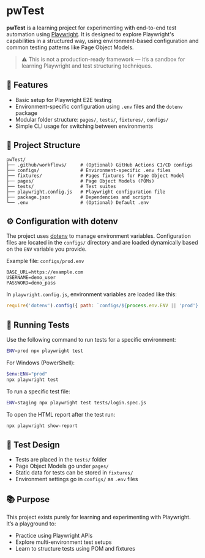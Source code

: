 # pwTest

**pwTest** is a learning project for experimenting with end-to-end test automation using [Playwright](https://playwright.dev/). It is designed to explore Playwright's capabilities in a structured way, using environment-based configuration and common testing patterns like Page Object Models.

> ⚠️ This is not a production-ready framework — it’s a sandbox for learning Playwright and test structuring techniques.

## 🚀 Features

- Basic setup for Playwright E2E testing
- Environment-specific configuration using `.env` files and the `dotenv` package
- Modular folder structure: `pages/`, `tests/`, `fixtures/`, `configs/`
- Simple CLI usage for switching between environments

## 📁 Project Structure

```
pwTest/
├── .github/workflows/     # (Optional) GitHub Actions CI/CD configs
├── configs/               # Environment-specific .env files
├── fixtures/              # Pages fixtures for Page Object Model
├── pages/                 # Page Object Models (POMs)
├── tests/                 # Test suites
├── playwright.config.js   # Playwright configuration file
├── package.json           # Dependencies and scripts
└── .env                   # (Optional) Default .env
```

## ⚙️ Configuration with dotenv

The project uses [dotenv](https://www.npmjs.com/package/dotenv) to manage environment variables. Configuration files are located in the `configs/` directory and are loaded dynamically based on the `ENV` variable you provide.

Example file: `configs/prod.env`

```env
BASE_URL=https://example.com
USERNAME=demo_user
PASSWORD=demo_pass
```

In `playwright.config.js`, environment variables are loaded like this:

```js
require('dotenv').config({ path: `configs/${process.env.ENV || 'prod'}.env` });
```

## 🧪 Running Tests

Use the following command to run tests for a specific environment:

```bash
ENV=prod npx playwright test
```

For Windows (PowerShell):

```powershell
$env:ENV="prod"
npx playwright test
```

To run a specific test file:

```bash
ENV=staging npx playwright test tests/login.spec.js
```

To open the HTML report after the test run:

```bash
npx playwright show-report
```

## 🧱 Test Design

- Tests are placed in the `tests/` folder
- Page Object Models go under `pages/`
- Static data for tests can be stored in `fixtures/`
- Environment settings go in `configs/` as `.env` files

## 📚 Purpose

This project exists purely for learning and experimenting with Playwright. It’s a playground to:

- Practice using Playwright APIs
- Explore multi-environment test setups
- Learn to structure tests using POM and fixtures
